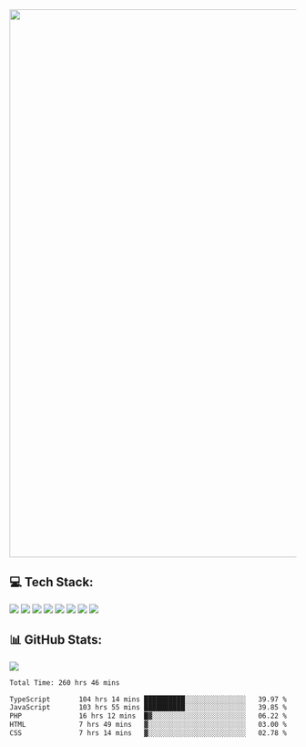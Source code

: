 <img style='width: 100vw' src='./hcampos_gradient.png'>

## 💻 Tech Stack:

![](https://img.shields.io/badge/next%20js-000000?style=for-the-badge&logo=nextdotjs&logoColor=white) ![](https://img.shields.io/badge/Tailwind_CSS-38B2AC?style=for-the-badge&logo=tailwind-css&logoColor=white) ![](https://img.shields.io/badge/React_Query-FF4154?style=for-the-badge&logo=React_Query&logoColor=white) ![](https://img.shields.io/badge/React-20232A?style=for-the-badge&logo=react&logoColor=61DAFB) ![](https://img.shields.io/badge/TypeScript-007ACC?style=for-the-badge&logo=typescript&logoColor=white) ![](https://img.shields.io/badge/JavaScript-323330?style=for-the-badge&logo=javascript&logoColor=F7DF1E) ![](https://img.shields.io/badge/Prisma-3982CE?style=for-the-badge&logo=Prisma&logoColor=white) ![](https://img.shields.io/badge/Supabase-181818?style=for-the-badge&logo=supabase&logoColor=white)

## 📊 GitHub Stats:

![](https://github-readme-stats.vercel.app/api?username=Sakoutecher&show_icons=true&count_private=true&&bg_color=70,11998e,38ef7d&title_color=fff&text_color=fff&icon_color=fff&hide_border=true)<br/>

<!--START_SECTION:waka-->

```txt
Total Time: 260 hrs 46 mins

TypeScript       104 hrs 14 mins ██████████░░░░░░░░░░░░░░░   39.97 %
JavaScript       103 hrs 55 mins ██████████░░░░░░░░░░░░░░░   39.85 %
PHP              16 hrs 12 mins  █▓░░░░░░░░░░░░░░░░░░░░░░░   06.22 %
HTML             7 hrs 49 mins   ▓░░░░░░░░░░░░░░░░░░░░░░░░   03.00 %
CSS              7 hrs 14 mins   ▓░░░░░░░░░░░░░░░░░░░░░░░░   02.78 %
```

<!--END_SECTION:waka-->
